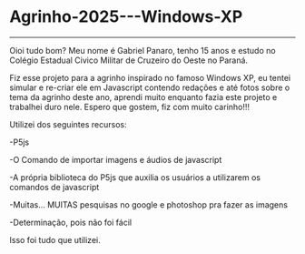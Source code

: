 # Agrinho-2025---Windows-XP

-----------------------------------------------------------------------------------------------------------------------------------------------------------------------------------
Oioi tudo bom? Meu nome é Gabriel Panaro, tenho 15 anos e estudo no Colégio Estadual Civico Militar de Cruzeiro do Oeste no Paraná.

Fiz esse projeto para a agrinho inspirado no famoso Windows XP, eu tentei simular e re-criar ele em Javascript contendo redações e até fotos sobre o tema da agrinho deste ano,
aprendi muito enquanto fazia este projeto e trabalhei duro nele. Espero que gostem, fiz com muito carinho!!!

Utilizei dos seguintes recursos:

-P5js

-O Comando de importar imagens e áudios de javascript

-A própria biblioteca do P5js que auxilia os usuários a utilizarem os comandos de javascript

-Muitas... MUITAS pesquisas no google e photoshop pra fazer as imagens

-Determinação, pois não foi fácil

Isso foi tudo que utilizei.
